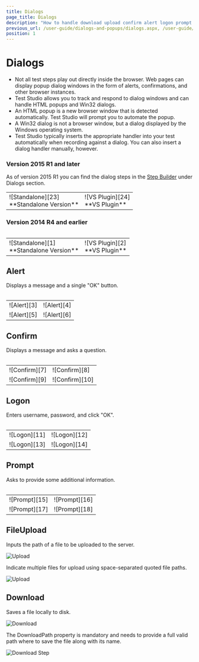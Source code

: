 ```yaml
---
title: Dialogs
page_title: Dialogs
description: "How to handle download upload confirm alert logon prompt generic FileUpload dialog in Test Studio test. "
previous_url: /user-guide/dialogs-and-popups/dialogs.aspx, /user-guide/dialogs-and-popups/dialogs
position: 1
---
```

# Dialogs

- Not all test steps play out directly inside the browser. Web pages can display popup dialog windows in the form of alerts, confirmations, and other browser instances. 
- Test Studio allows you to track and respond to dialog windows and can handle HTML popups and Win32 dialogs.
- An HTML popup is a new browser window that is detected automatically. Test Studio will prompt you to automate the popup.
- A Win32 dialog is not a browser window, but a dialog displayed by the Windows operating system.
- Test Studio typically inserts the appropriate handler into your test automatically when recording against a dialog. You can also insert a dialog handler manually, however.

### Version 2015 R1 and later

As of version 2015 R1 you can find the dialog steps in the <a href="/getting-started/test-recording/step-suggestions" target="_blank">Step Builder</a> under Dialogs section.

<table id="no-table">
<tr>
<td>![Standalone][23]<br>**Standalone Version**</td>
<td>![VS Plugin][24]<br>**VS Plugin**</td>
</tr>
<table>

### Version 2014 R4 and earlier

<table id="no-table">
<tr>
<td>![Standalone][1]<br>**Standalone Version**</td>
<td>![VS Plugin][2]<br>**VS Plugin**</td>
</tr>
<table>

## Alert

Displays a message and a single "OK" button.

<table id="no-table">
<tr>
<td>![Alert][3]</td><td>![Alert][4]</td>
</tr>
<tr>
<td>![Alert][5]</td><td>![Alert][6]</td>
</tr>
<table>

## Confirm

Displays a message and asks a question.

<table id="no-table">
<tr>
<td>![Confirm][7]</td><td>![Confirm][8]</td>
</tr>
<tr>
<td>![Confirm][9]</td><td>![Confirm][10]</td>
</tr>
<table>

## Logon

Enters username, password, and click "OK".


<table id="no-table">
<tr>
<td>![Logon][11]</td><td>![Logon][12]</td>
</tr>
<tr>
<td>![Logon][13]</td><td>![Logon][14]</td>
</tr>
<table>

## Prompt

Asks to provide some additional information.

<table id="no-table">
<tr>
<td>![Prompt][15]</td><td>![Prompt][16]</td>
</tr>
<tr>
<td>![Prompt][17]</td><td>![Prompt][18]</td>
</tr>
<table>

## FileUpload

Inputs the path of a file to be uploaded to the server. 

![Upload][19]


Indicate multiple files for upload using space-separated quoted file paths.

![Upload][20]

## Download

Saves a file locally to disk.

![Download][21]

The DownloadPath property is mandatory and needs to provide a full valid path where to save the file along with its name.

![Download Step][22]

[1]: /img/features/dialogs-and-popups/dialogs/fig1.png
[2]: /img/features/dialogs-and-popups/dialogs/fig2.png
[3]: /img/features/dialogs-and-popups/dialogs/fig3.png
[4]: /img/features/dialogs-and-popups/dialogs/fig4.png
[5]: /img/features/dialogs-and-popups/dialogs/fig5.png
[6]: /img/features/dialogs-and-popups/dialogs/fig6.png
[7]: /img/features/dialogs-and-popups/dialogs/fig7.png
[8]: /img/features/dialogs-and-popups/dialogs/fig8.png
[9]: /img/features/dialogs-and-popups/dialogs/fig9.png
[10]: /img/features/dialogs-and-popups/dialogs/fig10.png
[11]: /img/features/dialogs-and-popups/dialogs/fig11.png
[12]: /img/features/dialogs-and-popups/dialogs/fig12.png
[13]: /img/features/dialogs-and-popups/dialogs/fig13.png
[14]: /img/features/dialogs-and-popups/dialogs/fig14.png
[15]: /img/features/dialogs-and-popups/dialogs/fig15.png
[16]: /img/features/dialogs-and-popups/dialogs/fig16.png
[17]: /img/features/dialogs-and-popups/dialogs/fig17.png
[18]: /img/features/dialogs-and-popups/dialogs/fig18.png
[19]: /img/features/dialogs-and-popups/dialogs/fig19.png
[20]: /img/features/dialogs-and-popups/dialogs/fig20.png
[21]: /img/features/dialogs-and-popups/dialogs/fig21.png
[22]: /img/features/dialogs-and-popups/dialogs/fig21a.png
[23]: /img/features/dialogs-and-popups/dialogs/fig22.png
[24]: /img/features/dialogs-and-popups/dialogs/fig23.png
